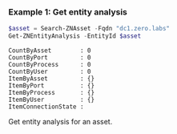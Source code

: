 ### Example 1: Get entity analysis
```powershell
$asset = Search-ZNAsset -Fqdn "dc1.zero.labs" 
Get-ZNEntityAnalysis -EntityId $asset
```

```output
CountByAsset        : 0
CountByPort         : 0
CountByProcess      : 0
CountByUser         : 0
ItemByAsset         : {}
ItemByPort          : {}
ItemByProcess       : {}
ItemByUser          : {}
ItemConnectionState : 
```

Get entity analysis for an asset.


